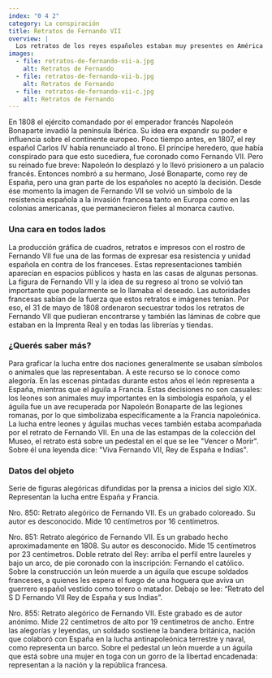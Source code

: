 ```yaml
---
index: "0 4 2"
category: La conspiración
title: Retratos de Fernando VII
overview: |
  Los retratos de los reyes españoles estaban muy presentes en América colonial. Su presencia reforzaba el poder de la monarquía y mostraba la cara de un monarca siempre lejano. Las imágenes de Fernando VII circularon mucho porque además representaban el rechazo español a la dominación francesa de Napoleón.
images:
  - file: retratos-de-fernando-vii-a.jpg
    alt: Retratos de Fernando
  - file: retratos-de-fernando-vii-b.jpg
    alt: Retratos de Fernando
  - file: retratos-de-fernando-vii-c.jpg
    alt: Retratos de Fernando
---
```


En 1808 el ejército comandado por el emperador francés Napoleón Bonaparte invadió la península Ibérica. Su idea era expandir su poder e influencia sobre el continente europeo. Poco tiempo antes, en 1807, el rey español Carlos IV había renunciado al trono. El príncipe heredero, que había conspirado para que esto sucediera, fue coronado como Fernando VII. Pero su reinado fue breve: Napoleón lo desplazó y lo llevó prisionero a un palacio francés. Entonces nombró a su hermano, José Bonaparte, como rey de España, pero una gran parte de los españoles no aceptó la decisión. Desde ése momento la imagen de Fernando VII se volvió un símbolo de la resistencia española a la invasión francesa tanto en Europa como en las colonias americanas, que permanecieron fieles al monarca cautivo.

### Una cara en todos lados
La producción gráfica de cuadros, retratos e impresos con el rostro de Fernando VII fue una de las formas de expresar esa resistencia y unidad española en contra de los franceses. Estas representaciones también aparecían en espacios públicos y hasta en las casas de algunas personas. La figura de Fernando VII y la idea de su regreso al trono se volvió tan importante que popularmente se lo llamaba el deseado. Las autoridades francesas sabían de la fuerza que estos retratos e imágenes tenían. Por eso, el 31 de mayo de 1808 ordenaron secuestrar todos los retratos de Fernando VII que pudieran encontrarse y también las láminas de cobre que estaban en la Imprenta Real y en todas las librerías y tiendas. 

### ¿Querés saber más?
Para graficar la lucha entre dos naciones generalmente se usaban símbolos o animales que las representaban. A este recurso se lo conoce como alegoría. En las escenas pintadas durante estos años el león representa a España, mientras que el águila a Francia. Estas decisiones no son casuales: los leones son animales muy importantes en la simbología española, y el águila fue un ave recuperada por Napoleón Bonaparte de las legiones romanas, por lo que simbolizaba específicamente a la Francia napoleónica. La lucha entre leones y águilas muchas veces también estaba acompañada por el retrato de Fernando VII. En una de las estampas de la colección del Museo, el retrato está sobre un pedestal en el que se lee "Vencer o Morir". Sobre él una leyenda dice: "Viva Fernando VII, Rey de España e Indias".

### Datos del objeto
Serie de figuras alegóricas difundidas por la prensa a inicios del siglo XIX. Representan la lucha entre España y Francia.

Nro. 850:
Retrato alegórico de Fernando VII. Es un grabado coloreado. Su autor es desconocido. Mide 10 centímetros por 16 centímetros.

Nro. 851:
Retrato alegórico de Fernando VII. Es un grabado hecho aproximadamente en 1808. Su autor es desconocido. Mide 15 centímetros por 23 centímetros.
Doble retrato del Rey: arriba el perfil entre laureles y bajo un arco, de pie coronado con la inscripción: Fernando el católico. Sobre la construcción un león muerde a un águila que escupe soldados franceses, a quienes les espera el fuego de una hoguera que aviva un guerrero español vestido como torero o matador.
Debajo se lee: “Retrato del S D Fernando VII Rey de España y sus Indias”.

Nro. 855:
Retrato alegórico de Fernando VII. Este grabado es de autor anónimo. Mide 22 centímetros de alto por 19 centímetros de ancho.
Entre las alegorías y leyendas, un soldado sostiene la bandera británica, nación que colaboró con España en la lucha antinapoleónica terrestre y naval, como representa un barco. Sobre el pedestal un león muerde a un águila que está sobre una mujer en toga con un gorro de la libertad encadenada: representan a la nación y la república francesa. 


